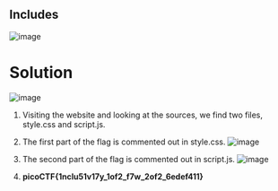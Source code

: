 ## Includes
![image](https://user-images.githubusercontent.com/87900090/220593788-7310ff5a-f5c3-4741-b8a7-f82662eb128f.png)

# Solution
![image](https://user-images.githubusercontent.com/87900090/220593945-ab0a6d08-6851-4208-98a4-3766e8ffa78a.png)

1. Visiting the website and looking at the sources, we find two files, style.css and script.js.
2. The first part of the flag is commented out in style.css.
![image](https://user-images.githubusercontent.com/87900090/220594286-e469124b-14e7-4ce1-9661-777623cd4a52.png)

3. The second part of the flag is commented out in script.js.
![image](https://user-images.githubusercontent.com/87900090/220594423-655f612b-1fa8-4b22-8d6b-5cf2f7057667.png)
4. **picoCTF{1nclu51v17y_1of2_f7w_2of2_6edef411}**
